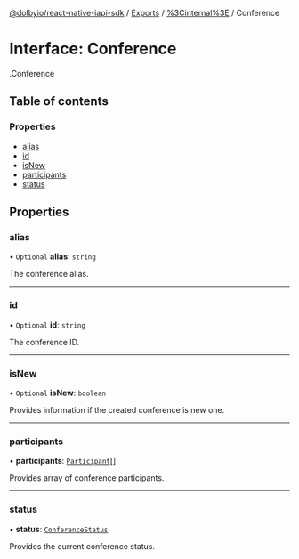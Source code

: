 [@dolbyio/react-native-iapi-sdk](../README.md) / [Exports](../modules.md) / [%3Cinternal%3E](../modules/_internal_.md) / Conference

# Interface: Conference

[<internal>](../modules/_internal_.md).Conference

## Table of contents

### Properties

- [alias](_internal_.Conference.md#alias)
- [id](_internal_.Conference.md#id)
- [isNew](_internal_.Conference.md#isnew)
- [participants](_internal_.Conference.md#participants)
- [status](_internal_.Conference.md#status)

## Properties

### alias

• `Optional` **alias**: `string`

The conference alias.

___

### id

• `Optional` **id**: `string`

The conference ID.

___

### isNew

• `Optional` **isNew**: `boolean`

Provides information if the created conference is new one.

___

### participants

• **participants**: [`Participant`](_internal_.Participant.md)[]

Provides array of conference participants.

___

### status

• **status**: [`ConferenceStatus`](../enums/_internal_.ConferenceStatus.md)

Provides the current conference status.
